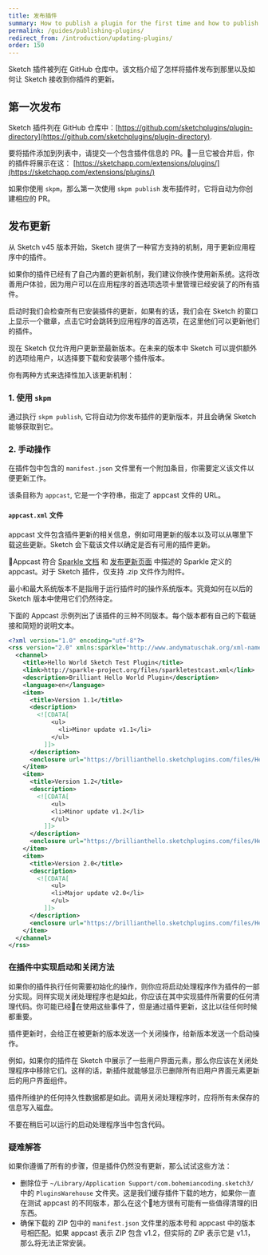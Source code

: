 ```yaml
---
title: 发布插件
summary: How to publish a plugin for the first time and how to publish updates
permalink: /guides/publishing-plugins/
redirect_from: /introduction/updating-plugins/
order: 150
---
```


Sketch 插件被列在 GitHub 仓库中。该文档介绍了怎样将插件发布到那里以及如何让 Sketch 接收到你插件的更新。

## 第一次发布

Sketch 插件列在 GitHub 仓库中：[https://github.com/sketchplugins/plugin-directory](https://github.com/sketchplugins/plugin-directory).

要将插件添加到列表中，请提交一个包含插件信息的 PR。一旦它被合并后，你的插件将展示在这： [https://sketchapp.com/extensions/plugins/](https://sketchapp.com/extensions/plugins/)

如果你使用 `skpm`，那么第一次使用 `skpm publish` 发布插件时，它将自动为你创建相应的 PR。

## 发布更新

从 Sketch v45 版本开始，Sketch 提供了一种官方支持的机制，用于更新应用程序中的插件。

如果你的插件已经有了自己内置的更新机制，我们建议你换作使用新系统。这将改善用户体验，因为用户可以在应用程序的首选项选项卡里管理已经安装了的所有插件。

启动时我们会检查所有已安装插件的更新，如果有的话，我们会在 Sketch 的窗口上显示一个徽章，点击它时会跳转到应用程序的首选项，在这里他们可以更新他们的插件。

现在 Sketch 仅允许用户更新至最新版本。在未来的版本中 Sketch 可以提供额外的选项给用户，以选择要下载和安装哪个插件版本。

你有两种方式来选择性加入该更新机制：

### 1. 使用 `skpm`

通过执行 `skpm publish`, 它将自动为你发布插件的更新版本，并且会确保 Sketch 能够获取到它。

### 2. 手动操作

在插件包中包含的 `manifest.json` 文件里有一个附加条目，你需要定义该文件以便更新工作。

该条目称为 `appcast`, 它是一个字符串，指定了 appcast 文件的 URL。

#### `appcast.xml` 文件

appcast 文件包含插件更新的相关信息，例如可用更新的版本以及可以从哪里下载这些更新。Sketch 会下载该文件以确定是否有可用的插件更新。

Appcast 符合 [Sparkle 文档](https://sparkle-project.org/documentation/) 和 [发布更新页面](https://sparkle-project.org/documentation/publishing/#publishing-an-update) 中描述的 Sparkle 定义的 appcast。对于 Sketch 插件，仅支持 .zip 文件作为附件。

最小和最大系统版本不是指用于运行插件时的操作系统版本。究竟如何在以后的 Sketch 版本中使用它们仍然待定。

下面的 Appcast 示例列出了该插件的三种不同版本。每个版本都有自己的下载链接和简短的说明文本。

```xml
<?xml version="1.0" encoding="utf-8"?>
<rss version="2.0" xmlns:sparkle="http://www.andymatuschak.org/xml-namespaces/sparkle" xmlns:dc="http://purl.org/dc/elements/1.1/">
  <channel>
    <title>Hello World Sketch Test Plugin</title>
    <link>http://sparkle-project.org/files/sparkletestcast.xml</link>
    <description>Brilliant Hello World Plugin</description>
    <language>en</language>
    <item>
      <title>Version 1.1</title>
      <description>
        <![CDATA[
            <ul>
              <li>Minor update v1.1</li>
            </ul>
          ]]>
      </description>
      <enclosure url="https://brillianthello.sketchplugins.com/files/HelloWorldSketchPluginTestv11.zip" sparkle:version="1.1"/>
    </item>
    <item>
      <title>Version 1.2</title>
      <description>
        <![CDATA[
            <ul>
            <li>Minor update v1.2</li>
            </ul>
          ]]>
      </description>
      <enclosure url="https://brillianthello.sketchplugins.com/files/HelloWorldSketchPluginTestv12.zip" sparkle:version="1.2"/>
    </item>
    <item>
      <title>Version 2.0</title>
      <description>
        <![CDATA[
            <ul>
            <li>Major update v2.0</li>
            </ul>
          ]]>
      </description>
      <enclosure url="https://brillianthello.sketchplugins.com/files/HelloWorldSketchPluginTestv20.zip" sparkle:version="2.0"/>
    </item>
  </channel>
</rss>
```

### 在插件中实现启动和关闭方法

如果你的插件执行任何需要初始化的操作，则你应将启动处理程序作为插件的一部分实现。同样实现关闭处理程序也是如此，你应该在其中实现插件所需要的任何清理代码。你可能已经在使用这些事件了，但是通过插件更新，这比以往任何时候都重要。

插件更新时，会给正在被更新的版本发送一个关闭操作，给新版本发送一个启动操作。

例如，如果你的插件在 Sketch 中展示了一些用户界面元素，那么你应该在关闭处理程序中移除它们。这样的话，新插件就能够显示已删除所有旧用户界面元素更新后的用户界面组件。

插件所维护的任何持久性数据都是如此。调用关闭处理程序时，应将所有未保存的信息写入磁盘。

不要在稍后可以运行的启动处理程序当中包含代码。


### 疑难解答

如果你遵循了所有的步骤，但是插件仍然没有更新，那么试试这些方法：

- 删除位于 `~/Library/Application Support/com.bohemiancoding.sketch3/` 中的 `PluginsWarehouse` 文件夹。这是我们缓存插件下载的地方，如果你一直在测试 appcast 的不同版本，那么在这个地方很有可能有一些值得清理的旧东西。
- 确保下载的 ZIP 包中的 `manifest.json` 文件里的版本号和 appcast 中的版本号相匹配。如果 appcast 表示 ZIP 包含 v1.2，但实际的 ZIP 表示它是 v1.1，那么将无法正常安装。
